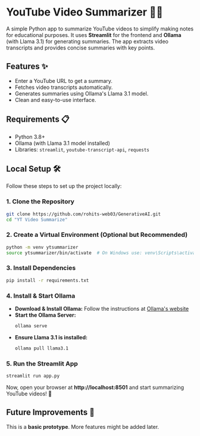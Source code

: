 # YouTube Video Summarizer 🎥📝

A simple Python app to summarize YouTube videos to simplify making notes for educational purposes. It uses **Streamlit** for the frontend and **Ollama** (with Llama 3.1) for generating summaries. The app extracts video transcripts and provides concise summaries with key points.

## Features ✨
- Enter a YouTube URL to get a summary.
- Fetches video transcripts automatically.
- Generates summaries using Ollama's Llama 3.1 model.
- Clean and easy-to-use interface.

## Requirements 📋
- Python 3.8+
- Ollama (with Llama 3.1 model installed)
- Libraries: `streamlit`, `youtube-transcript-api`, `requests`

## Local Setup 🛠️

Follow these steps to set up the project locally:

### 1. Clone the Repository  
```sh
git clone https://github.com/rohits-web03/GenerativeAI.git
cd "YT Video Summarize"
```

### 2. Create a Virtual Environment (Optional but Recommended)  
```sh
python -m venv ytsummarizer
source ytsummarizer/bin/activate  # On Windows use: venv\Scripts\activate
```

### 3. Install Dependencies  
```sh
pip install -r requirements.txt
```

### 4. Install & Start Ollama  
- **Download & Install Ollama:** Follow the instructions at [Ollama's website](https://ollama.com)  
- **Start the Ollama Server:**  
  ```sh
  ollama serve
  ```
- **Ensure Llama 3.1 is installed:**  
  ```sh
  ollama pull llama3.1
  ```

### 5. Run the Streamlit App  
```sh
streamlit run app.py
```

Now, open your browser at **http://localhost:8501** and start summarizing YouTube videos! 🚀

## Future Improvements 🚧
This is a **basic prototype**. More features might be added later.